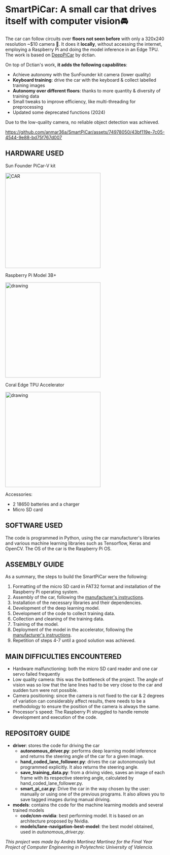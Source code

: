 # SmartPiCar: A small car that drives itself with computer vision🚘

The car can follow circuits over **floors not seen before** with only a 320x240 resolution ~$10 camera 📸. 
It does it **locally**, without accessing the internet, employing a Raspberry Pi and doing the model inference in an Edge TPU. 
The work is based on [DeepPiCar](https://github.com/dctian/DeepPiCar) by dctian.

On top of Dctian's work, **it adds the following capabilites**:
- Achieve autonomy with the SunFounder kit camera (lower quality)
- **Keyboard training**: drive the car with the keyboard & collect labelled training images
- **Autonomy over different floors**: thanks to more quantity & diversity of training data
- Small tweaks to improve efficiency, like multi-threading for preprocessing
- Updated some deprecated functions (2024)

Due to the low-quality camera, no reliable object detection was achieved.

https://github.com/anmar36a/SmartPiCar/assets/74978050/43bf119e-7c05-4544-9e88-bd75f767d007

## HARDWARE USED

Sun Founder PiCar-V kit

<img src="https://user-images.githubusercontent.com/74978050/189338200-6830eb05-ace2-41a8-995a-be26a52df5c1.png" alt="CAR" width="300"/>

Raspberry Pi Model 3B+ 

<img src="https://user-images.githubusercontent.com/74978050/189338829-ff91b5ce-db12-42d2-994b-6d7aa143d27d.png" alt="drawing" width="300"/>

Coral Edge TPU Accelerator

<img src="https://user-images.githubusercontent.com/74978050/189338830-47b72149-811e-47d0-9358-f1a2c3cdd8c4.png" alt="drawing" width="300"/>

Accessories:
- 2 18650 batteries and a charger
- Micro SD card

## SOFTWARE USED

The code is programmed in Python, using the car manufacturer's libraries
and various machine learning libraries such as Tensorflow, Keras and OpenCV. The OS of the car is the Raspberry Pi OS.

## ASSEMBLY GUIDE

As a summary, the steps to build the SmartPiCar were the following:

1. Formatting of the micro SD card in FAT32 format and installation of the Raspberry Pi operating system.
2. Assembly of the car, following the [manufacturer's instructions](https://docs.sunfounder.com/projects/picar-v/en/latest/).
3. Installation of the necessary libraries and their dependencies.
4. Development of the deep learning model.
5. Development of the code to collect training data.
6. Collection and cleaning of the training data.
7. Training of the model.
9. Deployment of the model in the accelerator, following the [manufacturer's instructions](https://coral.ai/docs/edgetpu/tflite-python/#update-existing-tf-lite-code-for-the-edge-tpu).
10. Repetition of steps 4-7 until a good solution was achieved.

## MAIN DIFFICULTIES ENCOUNTERED
- Hardware malfunctioning: both the micro SD card reader and one car servo failed frequently
- Low quality camera: this was the bottleneck of the project. The angle of vision was so low
  that the lane lines had to be very close to the car and sudden turn were not possible.
- Camera positioning: since the camera is not fixed to the car & 2 degrees of variation can
  considerably affect results, there needs to be a methodology to ensure the position of the
  camera is always the same.
- Processor's speed: The Raspberry Pi struggled to handle remote development and execution
  of the code.
  
## REPOSITORY GUIDE

- **driver**: stores the code for driving the car
   - **autonomous_driver.py**: performs deep learning model inference and returns the steering angle of the car for a given image.
   - **hand_coded_lane_follower.py**: drives the car autonomously but programmed explicitly. It also returns the steering angle.
   - **save_training_data.py**: from a driving video, saves an image of each frame with its respective steering angle, calculated by hand_coded_lane_follower.py.
   - **smart_pi_car.py**: Drive the car in the way chosen by the user: manually or using one of the previous programs. It also allows you to save tagged images during manual driving.
- **models**: contains the code for the machine learning models and several trained models
   - **code/cnn-nvidia**: best performing model. It is based on an architecture proposed by Nvidia.
   - **models/lane-navigation-best-model**: the best model obtained, used in _autonomous_driver.py_.


*This project was made by Andrés Martínez Martínez for the Final Year Project of Computer Engineering in Polytechnic University of Valencia.*
